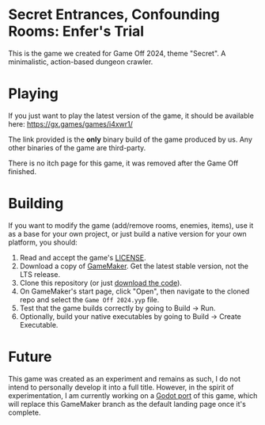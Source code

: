 # Secret Entrances, Confounding Rooms: Enfer's Trial

This is the game we created for Game Off 2024, theme "Secret". A minimalistic, action-based dungeon crawler.

# Playing

If you just want to play the latest version of the game, it should be available here: https://gx.games/games/i4xwr1/

The link provided is the **only** binary build of the game produced by us. Any other binaries of the game are third-party.

There is no itch page for this game, it was removed after the Game Off finished.

# Building

If you want to modify the game (add/remove rooms, enemies, items), use it as a base for your own project, or just build a native version for your own platform, you should:

1. Read and accept the game's [LICENSE](LICENSE.md).
2. Download a copy of [GameMaker](https://gamemaker.io/en/download). Get the latest stable version, not the LTS release.
3. Clone this repository (or just [download the code](https://github.com/andOlga/game-off-2024/archive/refs/heads/master.zip)).
4. On GameMaker's start page, click "Open", then navigate to the cloned repo and select the `Game Off 2024.yyp` file.
5. Test that the game builds correctly by going to Build -> Run.
6. Optionally, build your native executables by going to Build -> Create Executable.

# Future

This game was created as an experiment and remains as such, I do not intend to personally develop it into a full title. However, in the spirit of experimentation, I am currently working on a [Godot port](../../godot) of this game, which will replace this GameMaker branch as the default landing page once it's complete.
